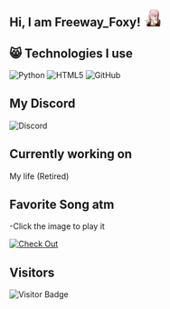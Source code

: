 ## Hi, I am Freeway_Foxy! <img src="https://raw.githubusercontent.com/Ghost-ikon/Ghost-ikon/master/zerotwo.gif" width="30px">


## 😸 Technologies I use
![Python](https://img.shields.io/badge/-Python-black?style=flat-square&logo=Python)
![HTML5](https://img.shields.io/badge/-HTML5-E34F26?style=flat-square&logo=html5&logoColor=white)
![GitHub](https://img.shields.io/badge/-GitHub-181717?style=flat-square&logo=github)


## My Discord
![Discord](https://discord.c99.nl/widget/theme-3/829022689338851389.png)


## Currently working on
My life (Retired)


## Favorite Song atm
-Click the image to play it

[![Check Out](https://cdn.discordapp.com/attachments/829214169605341195/1421930547764264970/iu.png?ex=68dad384&is=68d98204&hm=a5d326ab3a0b24d9bfb31e15ad04a41a6aef8bc1e0f288a20af07dad7ac35d2f&)](https://youtu.be/zw79RVnlCb0?si=kKUUcCc1SL0FOwLT)


## Visitors

![Visitor Badge](https://visitor-badge.laobi.icu/badge?page_id=Ghost-ikon.Ghost-ikon)
